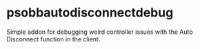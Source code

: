 # psobbautodisconnectdebug
Simple addon for debugging weird controller issues with the Auto Disconnect function in the client.
